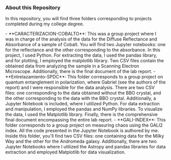 ### About this Repository 

<p>
In this repository, you will find three folders corresponding to projects completed during my college degree.
</p>
- **CARACTERIZACION-COBALTO**: This was a group project where I was in charge of the analysis of the data for the Diffuse Reflectance and Absorbance of a sample of Cobalt. You will find two Jupyter notebooks: one for the reflectance and the other corresponding to the absorbance. In this project, I used Python. For extracting the data, I used the pandas library, and for plotting, I employed the matplotlib library. Two CSV files contain the obtained data from analyzing the sample in a Scanning Electron Microscope. Additionally, there is the final document of the lab report.
- **Entrelazamiento-SPDC**: This folder corresponds to a group project on quantum entanglement in polarization, where Gabriel (see the authors of the report) and I were responsible for the data analysis. There are two CSV files: one corresponding to the data obtained without the BBO crystal, and the other corresponding to the data with the BBO crystal. Additionally, a Jupyter Notebook is included, where I utilized Python. For data extraction and manipulation, I employed the pandas and NumPy libraries. To visualize the data, I used the Matplotlib library. Finally, there is the comprehensive final document encompassing the entire lab report.
- **GALI-INDEX**: This folder corresponds to a group project on measuring chaos using the GALI2 index. All the code presented in the Jupyter Notebook is authored by me. Inside this folder, you'll find two CSV files: one containing data for the Milky Way and the other for the Andromeda galaxy. Additionally, there are two Jupyter Notebooks where I utilized the Astropy and pandas libraries for data extraction and employed Matplotlib for data visualization.
